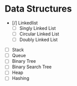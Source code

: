 # Data Structures
 - [/] Linkedlist
    - [ ] Singly Linked List
    - [ ] Circular Linked List
    - [ ] Doubly Linked List
 - [ ] Stack
 - [ ] Queue
 - [ ] Binary Tree
 - [ ] Binary Search Tree
 - [ ] Heap
 - [ ] Hashing
